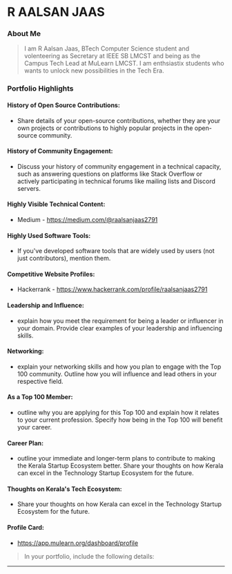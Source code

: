 # R AALSAN JAAS

### About Me

> I am R Aalsan Jaas, BTech Computer Science student and volenteering as Secretary at IEEE SB LMCST and being as the Campus Tech Lead at MuLearn LMCST. I am enthsiastix students who wants to unlock new possibilities in the Tech Era.


### Portfolio Highlights


#### History of Open Source Contributions:

- Share details of your open-source contributions, whether they are your own projects or contributions to highly popular projects in the open-source community.

#### History of Community Engagement:

-  Discuss your history of community engagement in a technical capacity, such as answering questions on platforms like Stack Overflow or actively participating in technical forums like mailing lists and Discord servers.

#### Highly Visible Technical Content:

- Medium - https://medium.com/@raalsanjaas2791

#### Highly Used Software Tools:

- If you've developed software tools that are widely used by users (not just contributors), mention them.

#### Competitive Website Profiles:

- Hackerrank - https://www.hackerrank.com/profile/raalsanjaas2791

#### Leadership and Influence:

- explain how you meet the requirement for being a leader or influencer in your domain. Provide clear examples of your leadership and influencing skills.

#### Networking:

- explain your networking skills and how you plan to engage with the Top 100 community. Outline how you will influence and lead others in your respective field.

#### As a Top 100 Member:

- outline why you are applying for this Top 100 and explain how it relates to your current profession. Specify how being in the Top 100 will benefit your career.

#### Career Plan:

- outline your immediate and longer-term plans to contribute to making the Kerala Startup Ecosystem better. Share your thoughts on how Kerala can excel in the Technology Startup Ecosystem for the future.

#### Thoughts on Kerala's Tech Ecosystem:

- Share your thoughts on how Kerala can excel in the Technology Startup Ecosystem for the future.

#### Profile Card:

- https://app.mulearn.org/dashboard/profile

> In your portfolio, include the following details:

---
